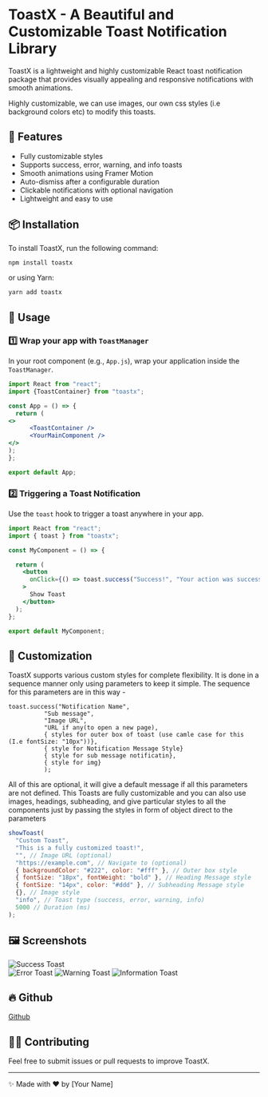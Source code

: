 # ToastX - A Beautiful and Customizable Toast Notification Library

ToastX is a lightweight and highly customizable React toast notification package that provides visually appealing and responsive notifications with smooth animations.

Highly customizable, we can use images, our own css styles (i.e background colors etc) to modify this toasts.

## 🚀 Features
- Fully customizable styles
- Supports success, error, warning, and info toasts
- Smooth animations using Framer Motion
- Auto-dismiss after a configurable duration
- Clickable notifications with optional navigation
- Lightweight and easy to use

## 📦 Installation
To install ToastX, run the following command:

```sh
npm install toastx
```

or using Yarn:

```sh
yarn add toastx
```

## 🔧 Usage

### 1️⃣ Wrap your app with `ToastManager`
In your root component (e.g., `App.js`), wrap your application inside the `ToastManager`.

```jsx
import React from "react";
import {ToastContainer} from "toastx";

const App = () => {
  return (
<>
      <ToastContainer />
      <YourMainComponent />
</>
);
};

export default App;
```

### 2️⃣ Triggering a Toast Notification
Use the `toast` hook to trigger a toast anywhere in your app.

```jsx
import React from "react";
import { toast } from "toastx";

const MyComponent = () => {

  return (
    <button
      onClick={() => toast.success("Success!", "Your action was successful", "img url", "URL for another page", {backGroundColor: "red", etc}, {}, {}, {})}
    >
      Show Toast
    </button>
  );
};

export default MyComponent;
```

## 🎨 Customization
ToastX supports various custom styles for complete flexibility. It is done in a sequence manner only using parameters to keep it simple.
The sequence for this parameters are in this way - 


    toast.success("Notification Name", 
              "Sub message", 
              "Image URL", 
              "URL if any(to open a new page), 
              { styles for outer box of toast (use camle case for this (I.e fontSize: "10px"))}, 
              { style for Notification Message Style}
              { style for sub message notificatin},
              { style for img}
              );
                
All of this are optional, it will give a default message if all this parameters are not defined.
This Toasts are fully customizable and you can also use images, headings, subheading, and give particular styles to all the components just by passing the styles in form of object direct to the parameters 

```jsx
showToast(
  "Custom Toast",
  "This is a fully customized toast!",
  "", // Image URL (optional)
  "https://example.com", // Navigate to (optional)
  { backgroundColor: "#222", color: "#fff" }, // Outer box style
  { fontSize: "18px", fontWeight: "bold" }, // Heading Message style
  { fontSize: "14px", color: "#ddd" }, // Subheading Message style
  {}, // Image style
  "info", // Toast type (success, error, warning, info)
  5000 // Duration (ms)
);
```

## 🖼️ Screenshots

 ![Success Toast](https://res.cloudinary.com/ddqzbu99e/image/upload/v1740143142/Screenshot_2025-02-21_180617_rav349.png)  
 ![Error Toast](https://res.cloudinary.com/ddqzbu99e/image/upload/v1740143142/Screenshot_2025-02-21_180641_eshyci.png) 
 ![Warning Toast](https://res.cloudinary.com/ddqzbu99e/image/upload/v1740143142/Screenshot_2025-02-21_180703_ioo4bd.png) 
 ![Information Toast](https://res.cloudinary.com/ddqzbu99e/image/upload/v1740143142/Screenshot_2025-02-21_180722_l8rgod.png) 

## 🔥 Github
[Github](https://github.com/Jayesh-Karma/ToastX)


## 👨‍💻 Contributing
Feel free to submit issues or pull requests to improve ToastX.

---

✨ Made with ❤️ by [Your Name]

